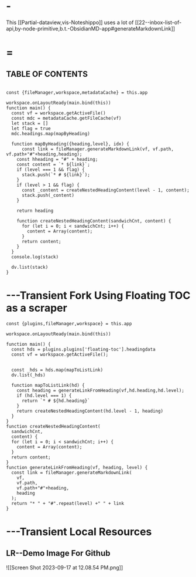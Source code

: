 ---
---
# -

This [[Partial-dataview,vis-Noteshippo]] uses a lot of [[22--inbox-list-of-api,by-node-primitive,b.t.-ObsidianMD-app#generateMarkdownLink]]
# =

## TABLE OF CONTENTS

~~~dataviewjs

const {fileManager,workspace,metadataCache} = this.app

workspace.onLayoutReady(main.bind(this))
function main() {
  const vf = workspace.getActiveFile()
  const mdc = metadataCache.getFileCache(vf)
  let stack = []
  let flag = true
  mdc.headings.map(mapByHeading)
  
  function mapByHeading({heading,level}, idx) {
      const link = fileManager.generateMarkdownLink(vf, vf.path, vf.path+"#"+heading,heading);
    const hheading = "#" + heading;
    const content = `* ${link}`;
    if (level === 1 && flag) {
      stack.push(`* # ${link}`);
    } 
    if (level > 1 && flag) {
      const _content = createNestedHeadingContent(level - 1, content);
      stack.push(_content)
    }
    
    return heading
    
    function createNestedHeadingContent(sandwichCnt, content) {
      for (let i = 0; i < sandwichCnt; i++) {
        content = Array(content);
      }
      return content;
    }
  }
  console.log(stack)
  
  dv.list(stack)
}
~~~

# ---Transient Fork Using Floating TOC as a scraper

```dataviewjs
const {plugins,fileManager,workspace} = this.app

workspace.onLayoutReady(main.bind(this))

function main() {
  const hds = plugins.plugins['floating-toc'].headingdata
  const vf = workspace.getActiveFile();

  
  const _hds = hds.map(mapToListLink)
  dv.list(_hds)
  
  function mapToListLink(hd) {
    const heading = generateLinkFromHeading(vf,hd.heading,hd.level);
    if (hd.level === 1) {
      return `* # ${hd.heading}`
    }
    return createNestedHeadingContent(hd.level - 1, heading)
  }
}
function createNestedHeadingContent(
  sandwichCnt,
  content) {
  for (let i = 0; i < sandwichCnt; i++) {
    content = Array(content);
  }
  return content;
}
function generateLinkFromHeading(vf, heading, level) {
  const link = fileManager.generateMarkdownLink(
    vf, 
    vf.path, 
    vf.path+"#"+heading,
    heading
  );
  return "* " + "#".repeat(level) +" " + link
}
```

# ---Transient Local Resources

## LR--Demo Image For Github
![[Screen Shot 2023-09-17 at 12.08.54 PM.png]]